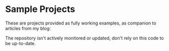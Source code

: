 # Sample Projects

These are projects provided as fully working examples, as companion to articles from my blog:

The repository isn't actively monitored or updated, don't rely on this code to be up-to-date.
